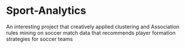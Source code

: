 # Sport-Analytics

An interesting project that creatively applied clustering and Association rules mining on soccer match data that recommends player formation strategies for soccer teams
